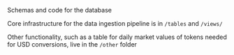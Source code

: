 Schemas and code for the database

Core infrastructure for the data ingestion pipeline is in `/tables` and `/views/`

Other functionality, such as a table for daily market values of tokens needed for USD conversions, live in the `/other` folder
